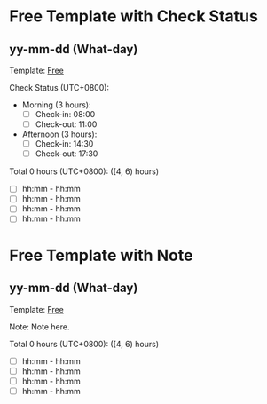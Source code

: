 # Free Template with Check Status

## yy-mm-dd (What-day)

Template: [Free](Templates/Free-v2.md#free-template-with-check-status)

Check Status (UTC+0800):

- Morning (3 hours):
  - [ ] Check-in: 08:00
  - [ ] Check-out: 11:00
- Afternoon (3 hours):
  - [ ] Check-in: 14:30
  - [ ] Check-out: 17:30

Total 0 hours (UTC+0800): ([4, 6) hours)

- [ ] hh:mm - hh:mm
- [ ] hh:mm - hh:mm
- [ ] hh:mm - hh:mm
- [ ] hh:mm - hh:mm

# Free Template with Note

## yy-mm-dd (What-day)

Template: [Free](Templates/Free-v2.md#free-template-with-note)

Note: Note here.

Total 0 hours (UTC+0800): ([4, 6) hours)

- [ ] hh:mm - hh:mm
- [ ] hh:mm - hh:mm
- [ ] hh:mm - hh:mm
- [ ] hh:mm - hh:mm
